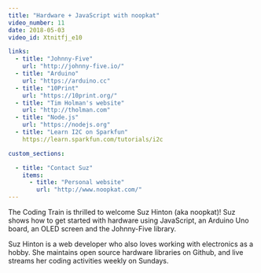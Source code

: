 ```yaml
---
title: "Hardware + JavaScript with noopkat"
video_number: 11
date: 2018-05-03
video_id: Xtnitfj_e10

links:
  - title: "Johnny-Five"
    url: "http://johnny-five.io/"
  - title: "Arduino"
    url: "https://arduino.cc"
  - title: "10Print"
    url: "https://10print.org/"
  - title: "Tim Holman's website"
    url: "http://tholman.com"
  - title: "Node.js"
    url: "https://nodejs.org"
  - title: "Learn I2C on Sparkfun"
    https://learn.sparkfun.com/tutorials/i2c

custom_sections:

  - title: "Contact Suz"
    items:
      - title: "Personal website"
        url: "http://www.noopkat.com/"
---
```


The Coding Train is thrilled to welcome Suz Hinton (aka noopkat)! Suz shows how to get started with hardware using JavaScript, an Arduino Uno board, an OLED screen and the Johnny-Five library.

Suz Hinton is a web developer who also loves working with electronics as a hobby. She maintains open source hardware libraries on Github, and live streams her coding activities weekly on Sundays.
